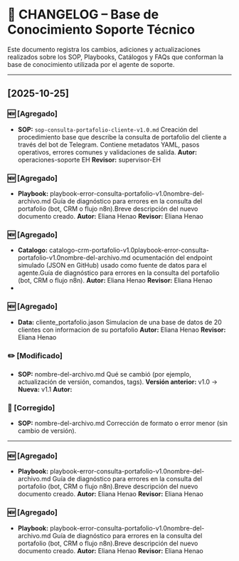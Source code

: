 # 🧾 CHANGELOG – Base de Conocimiento Soporte Técnico

Este documento registra los cambios, adiciones y actualizaciones realizados sobre los SOP, Playbooks, Catálogos y FAQs que conforman la base de conocimiento utilizada por el agente de soporte.

---

## [2025-10-25]

### 🆕 [Agregado]

- **SOP:** `sop-consulta-portafolio-cliente-v1.0.md`
  Creación del procedimiento base que describe la consulta de portafolio del cliente a través del bot de Telegram.
  Contiene metadatos YAML, pasos operativos, errores comunes y validaciones de salida.
  **Autor:** operaciones-soporte EH
  **Revisor:** supervisor-EH

### 🆕 [Agregado]

- **Playbook:** playbook-error-consulta-portafolio-v1.0nombre-del-archivo.md
  Guía de diagnóstico para errores en la consulta del portafolio (bot, CRM o flujo n8n).Breve descripción del nuevo documento creado.
  **Autor:** Eliana Henao<nombre>
  **Revisor:** Eliana Henao

### 🆕 [Agregado]

- **Catalogo:** catalogo-crm-portafolio-v1.0playbook-error-consulta-portafolio-v1.0nombre-del-archivo.md
  ocumentación del endpoint simulado (JSON en GitHub) usado como fuente de datos para el agente.Guía de diagnóstico para errores en la consulta del portafolio (bot, CRM o flujo n8n).
  **Autor:** Eliana Henao<nombre>
  **Revisor:** Eliana Henao
-

### 🆕 [Agregado]

- **Data:** cliente_portafolio.jason
  Simulacion de una base de datos de 20 clientes con informacion de su portafolio
  **Autor:** Eliana Henao<nombre>
  **Revisor:** Eliana Henao

### ✏️ [Modificado]

- **SOP:** nombre-del-archivo.md
  Qué se cambió (por ejemplo, actualización de versión, comandos, tags).
  **Versión anterior:** v1.0 → **Nueva:** v1.1
  **Autor:** <nombre>

### 🐞 [Corregido]

- **SOP:** nombre-del-archivo.md
  Corrección de formato o error menor (sin cambio de versión).

---


### 🆕 [Agregado]

- **Playbook:** playbook-error-consulta-portafolio-v1.0nombre-del-archivo.md
  Guía de diagnóstico para errores en la consulta del portafolio (bot, CRM o flujo n8n).Breve descripción del nuevo documento creado.
  **Autor:** Eliana Henao<nombre>
  **Revisor:** Eliana Henao


### 🆕 [Agregado]

- **Playbook:** playbook-error-consulta-portafolio-v1.0nombre-del-archivo.md
  Guía de diagnóstico para errores en la consulta del portafolio (bot, CRM o flujo n8n).Breve descripción del nuevo documento creado.
  **Autor:** Eliana Henao<nombre>
  **Revisor:** Eliana Henao

